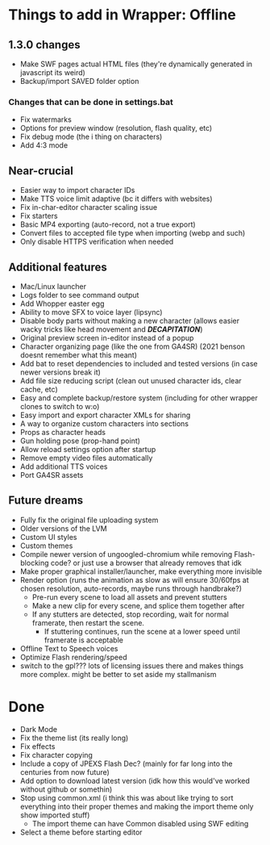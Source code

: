 # Things to add in Wrapper: Offline

## 1.3.0 changes
  - Make SWF pages actual HTML files (they're dynamically generated in javascript its weird)
  - Backup/import SAVED folder option

### Changes that can be done in settings.bat
  - Fix watermarks
  - Options for preview window (resolution, flash quality, etc)
  - Fix debug mode (the i thing on characters)
  - Add 4:3 mode

## Near-crucial
  - Easier way to import character IDs
  - Make TTS voice limit adaptive (bc it differs with websites)
  - Fix in-char-editor character scaling issue
  - Fix starters
  - Basic MP4 exporting (auto-record, not a true export)
  - Convert files to accepted file type when importing (webp and such)
  - Only disable HTTPS verification when needed

## Additional features
  - Mac/Linux launcher
  - Logs folder to see command output
  - Add Whopper easter egg
  - Ability to move SFX to voice layer (lipsync)
  - Disable body parts without making a new character (allows easier wacky tricks like head movement and ***DECAPITATION***)
  - Original preview screen in-editor instead of a popup
  - Character organizing page (like the one from GA4SR) (2021 benson doesnt remember what this meant)
  - Add bat to reset dependencies to included and tested versions (in case newer versions break it)
  - Add file size reducing script (clean out unused character ids, clear cache, etc)
  - Easy and complete backup/restore system (including for other wrapper clones to switch to w:o)
  - Easy import and export character XMLs for sharing
  - A way to organize custom characters into sections
  - Props as character heads
  - Gun holding pose (prop-hand point)
  - Allow reload settings option after startup
  - Remove empty video files automatically
  - Add additional TTS voices
  - Port GA4SR assets

## Future dreams
  - Fully fix the original file uploading system
  - Older versions of the LVM
  - Custom UI styles
  - Custom themes
  - Compile newer version of ungoogled-chromium while removing Flash-blocking code? or just use a browser that already removes that idk
  - Make proper graphical installer/launcher, make everything more invisible
  - Render option (runs the animation as slow as will ensure 30/60fps at chosen resolution, auto-records, maybe runs through handbrake?)
    - Pre-run every scene to load all assets and prevent stutters
    - Make a new clip for every scene, and splice them together after
    - If any stutters are detected, stop recording, wait for normal framerate, then restart the scene.
      - If stuttering continues, run the scene at a lower speed until framerate is acceptable
  - Offline Text to Speech voices
  - Optimize Flash rendering/speed
  - switch to the gpl??? lots of licensing issues there and makes things more complex. might be better to set aside my stallmanism

# Done
  - Dark Mode
  - Fix the theme list (its really long)
  - Fix effects
  - Fix character copying
  - Include a copy of JPEXS Flash Dec? (mainly for far long into the centuries from now future)
  - Add option to download latest version (idk how this would've worked without github or somethin)
  - Stop using common.xml (i think this was about like trying to sort everything into their proper themes and making the import theme only show imported stuff)
    - The import theme can have Common disabled using SWF editing 
  - Select a theme before starting editor
 

